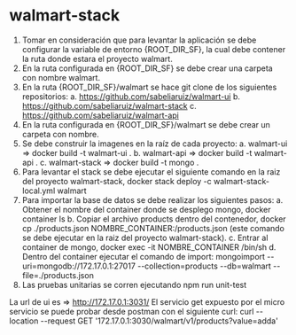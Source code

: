 # walmart-stack
1. Tomar en consideración que para levantar la aplicación se debe configurar la variable de entorno {ROOT_DIR_SF}, la cual debe contener la ruta donde estara el proyecto walmart.
2. En la ruta configurada en {ROOT_DIR_SF} se debe crear una carpeta con nombre walmart.
3. En la ruta {ROOT_DIR_SF}/walmart se hace git clone de los siguientes repositorios:
    a. https://github.com/sabeliaruiz/walmart-ui
    b. https://github.com/sabeliaruiz/walmart-stack
    c. https://github.com/sabeliaruiz/walmart-api
4. En la ruta configurada en {ROOT_DIR_SF}/walmart se debe crear un carpeta con nombre.
5. Se debe construir la imagenes en la raíz de cada proyecto:
    a. walmart-ui => docker build -t walmart-ui .
    b. walmart-api => docker build -t walmart-api .
    c. walmart-stack => docker build -t mongo .
6. Para levantar el stack se debe ejecutar el siguiente comando en la raiz del proyecto walmart-stack, docker stack deploy -c walmart-stack-local.yml walmart
7. Para importar la base de datos se debe realizar los siguientes pasos:
    a. Obtener el nombre del container donde se desplego mongo, docker container ls
    b. Copiar el archivo products dentro del contenedor, docker cp ./products.json  NOMBRE_CONTAINER:/products.json (este comando se debe ejecutar en la raiz del proyecto walmart-stack).
    c. Entrar al container de mongo, docker exec -it NOMBRE_CONTAINER /bin/sh
    d. Dentro del container ejecutar el comando de import: mongoimport --uri=mongodb://172.17.0.1:27017 --collection=products --db=walmart --file=./products.json
8. Las pruebas unitarias se corren ejecutando npm run unit-test

La url de ui es => http://172.17.0.1:3031/
El servicio get expuesto por el micro servicio se puede probar desde postman con el siguiente curl:
curl --location --request GET '172.17.0.1:3030/walmart/v1/products?value=adda'